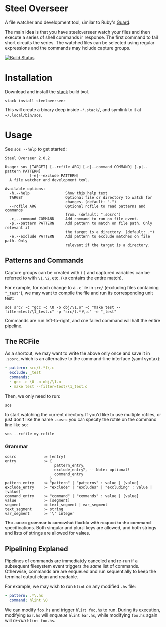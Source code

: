 Steel Overseer
==============

A file watcher and development tool, similar to Ruby's [Guard](https://github.com/guard/guard).

The main idea is that you have steeloverseer watch your files and then execute a series of shell 
commands in response. The first command to fail short circuits the series. The watched files can 
be selected using regular expressions and the commands may include capture groups.

[![Build Status](https://travis-ci.org/steeloverseer/steeloverseer.png?branch=master)](https://travis-ci.org/steeloverseer/steeloverseer)

Installation
============

Download and install the [stack](https://github.com/commercialhaskell/stack) build tool.

    stack install steeloverseer

This will create a binary deep inside `~/.stack/`, and symlink to it at
`~/.local/bin/sos`.

Usage
=====

See `sos --help` to get started:

    Steel Overseer 2.0.2

    Usage: sos [TARGET] [--rcfile ARG] [-c|--command COMMAND] [-p|--pattern PATTERN]
               [-e|--exclude PATTERN]
      A file watcher and development tool.

    Available options:
      -h,--help                Show this help text
      TARGET                   Optional file or directory to watch for
                               changes. (default: ".")
      --rcfile ARG             Optional rcfile to read patterns and commands
                               from. (default: ".sosrc")
      -c,--command COMMAND     Add command to run on file event.
      -p,--pattern PATTERN     Add pattern to match on file path. Only relevant if
                               the target is a directory. (default: .*)
      -e,--exclude PATTERN     Add pattern to exclude matches on file path. Only
                               relevant if the target is a directory.


Patterns and Commands
-------------------
Capture groups can be created with `(` `)` and captured variables can be
referred to with `\1`, `\2`, etc. (`\0` contains the entire match).

For example, for each change to a `.c` file in `src/` (excluding files
containing `"_test"`), we may want to compile the file and run its corresponding
unit test:

    sos src/ -c "gcc -c \0 -o obj/\1.o" -c "make test --filter=test/\1_test.c" -p "src/(.*)\.c" -e "_test"

Commands are run left-to-right, and one failed command will halt the entire pipeline.

The RCFile
----------
As a shortcut, we may want to write the above only once and save it in `.sosrc`,
which is an alternative to the command-line interface (yaml syntax):

```yaml
- pattern: src/(.*)\.c
  exclude: _test
  commands:
  - gcc -c \0 -o obj/\1.o
  - make test --filter=test/\1_test.c
```

Then, we only need to run:

    sos

to start watching the current directory. If you'd like to use multiple rcfiles,
or just don't like the name `.sosrc` you can specify the rcfile on the command
line like so:

    sos --rcfile my-rcfile

### Grammar

    sosrc            := [entry]
    entry            := {
                          pattern_entry,
                          exclude_entry?, -- Note: optional!
                          command_entry
                        }
    pattern_entry    := "pattern" | "patterns" : value | [value]
    exclude_entry    := "exclude" | "excludes" | "excluding" : value | [value]
    command_entry    := "command" | "commands" : value | [value]
    value            := [segment]
    segment          := text_segment | var_segment
    text_segment     := string
    var_segment      := '\' integer

The .sosrc grammar is somewhat flexible with respect to the command
specifications. Both singular and plural keys are allowed, and both strings
and lists of strings are allowed for values.

Pipelining Explaned
-------------------
Pipelines of commands are immediately canceled and re-run if a subsequent
filesystem event triggers the *same* list of commands. Otherwise, commands are
are enqueued and run sequentially to keep the terminal output clean and readable.

For example, we may wish to run `hlint` on any modified `.hs` file:

```yaml
- pattern: .*\.hs
  command: hlint \0
```

We can modify `foo.hs` and trigger `hlint foo.hs` to run. During its execution,
modifying `bar.hs` will *enqueue* `hlint bar.hs`, while modifying `foo.hs` again
will *re-run* `hlint foo.hs`.
